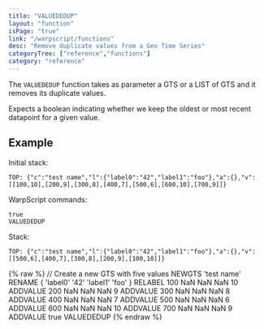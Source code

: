 ```yaml
---
title: "VALUEDEDUP"
layout: "function"
isPage: "true"
link: "/warpscript/functions"
desc: "Remove duplicate values from a Geo Time Series"
categoryTree: ["reference","functions"]
category: "reference"
---
```

 

The `VALUEDEDUP` function takes as parameter a GTS or a LIST of GTS and it removes its duplicate values.

Expects a boolean indicating whether we keep the oldest or most recent datapoint for a given value.

## Example ##

Initial stack:

    TOP: {"c":"test name","l":{"label0":"42","label1":"foo"},"a":{},"v":[[100,10],[200,9],[300,8],[400,7],[500,6],[600,10],[700,9]]}


WarpScript commands:

    true
    VALUEDEDUP

Stack: 

    TOP: {"c":"test name","l":{"label0":"42","label1":"foo"},"a":{},"v":[[500,6],[400,7],[300,8],[200,9],[100,10]]}

{% raw %}
<warp10-warpscript-widget backend="{{backend}}"  exec-endpoint="{{execEndpoint}}">// Create a new GTS with five values 
NEWGTS 
'test name'
RENAME
{ 'label0' '42' 'label1' 'foo' }
RELABEL
100  NaN NaN NaN 10 ADDVALUE
200  NaN NaN NaN  9 ADDVALUE
300  NaN NaN NaN  8 ADDVALUE
400  NaN NaN NaN  7 ADDVALUE
500  NaN NaN NaN  6 ADDVALUE
600  NaN NaN NaN 10 ADDVALUE
700  NaN NaN NaN  9 ADDVALUE
true
VALUEDEDUP
</warp10-warpscript-widget>
{% endraw %}          
